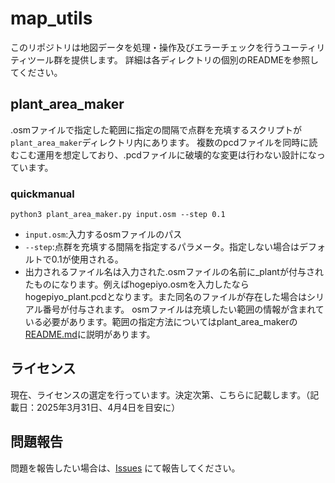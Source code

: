 # map_utils
このリポジトリは地図データを処理・操作及びエラーチェックを行うユーティリティツール群を提供します。
詳細は各ディレクトリの個別のREADMEを参照してください。

## plant_area_maker
.osmファイルで指定した範囲に指定の間隔で点群を充填するスクリプトが`plant_area_maker`ディレクトリ内にあります。
複数のpcdファイルを同時に読むこむ運用を想定しており、.pcdファイルに破壊的な変更は行わない設計になっています。
### quickmanual
`python3 plant_area_maker.py input.osm --step 0.1`
- `input.osm`:入力するosmファイルのパス
- `--step`:点群を充填する間隔を指定するパラメータ。指定しない場合はデフォルトで0.1が使用される。
- 出力されるファイル名は入力された.osmファイルの名前に_plantが付与されたものになります。例えばhogepiyo.osmを入力したならhogepiyo_plant.pcdとなります。また同名のファイルが存在した場合はシリアル番号が付与されます。
osmファイルは充填したい範囲の情報が含まれている必要があります。範囲の指定方法についてはplant_area_makerの[README.md](https://github.com/リンクをかくにんしてから書き直す)に説明があります。

## ライセンス
現在、ライセンスの選定を行っています。決定次第、こちらに記載します。（記載日：2025年3月31日、4月4日を目安に）

## 問題報告
問題を報告したい場合は、[Issues](https://github.com/midamidani/map_utils/issues) にて報告してください。
